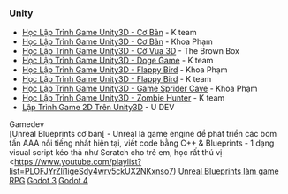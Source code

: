 ### Unity

* [Học Lập Trình Game Unity3D - Cơ Bản](https://www.youtube.com/playlist?list=PL33lvabfss1wO1v5j9J5PHsbkQRlmo7KD) - K team
* [Học Lập Trình Game Unity3D - Cơ Bản](https://www.youtube.com/playlist?list=PLzrVYRai0riS2khouy_siPTcR0ajoS8a6) - Khoa Phạm
* [Học Lập Trình Game Unity3D - Cờ Vua 3D](https://www.youtube.com/playlist?list=PLqLksqdSk4b2VcB_yvIkqRPCymXE-q48e) - The Brown Box
* [Học Lập Trình Game Unity3D - Doge Game](https://www.youtube.com/playlist?list=PL33lvabfss1xyYt5jGWqGlITZQCrNwHd6) - K team
* [Học Lập Trình Game Unity3D - Flappy Bird](https://www.youtube.com/playlist?list=PLzrVYRai0riRwq876NCjZuulv5BjuDCBk) - Khoa Phạm
* [Học Lập Trình Game Unity3D - Flappy Bird](https://www.youtube.com/playlist?list=PL33lvabfss1x9P0eiUcr8f-3g2mG-PNTz) - K team
* [Học Lập Trình Game Unity3D - Game Sprider Cave](https://www.youtube.com/playlist?list=PLzrVYRai0riT-fZ_Wgi_NrELvqzbASetQ) - Khoa Phạm
* [Học Lập Trình Game Unity3D - Zombie Hunter](https://www.youtube.com/playlist?list=PL33lvabfss1zGxMf1P-ReSoOoFN7L_jo0) - K team
* [Lập Trình Game 2D Trên Unity3D](https://www.youtube.com/playlist?list=PLl-dkipSQUGcQQgvh9j8a75Sz4zx9vWo8) - U DEV


Gamedev\
[Unreal Blueprints cơ bản[ - Unreal là game engine để phát triển các bom tấn AAA nổi tiếng nhất hiện tại, viết code bằng C++ & Blueprints - 1 dạng visual script kéo thả như Scratch cho trẻ em, học rất thú vị\
<https://www.youtube.com/playlist?list=PLOFJYrZli1igeSdy4wrv5ckUX2NKxnso7)
[Unreal Blueprints làm game RPG](https://www.youtube.com/playlist?list=PLV21qTqtW_f8xRsA4pJUYm71S0iVThTg7)
[Godot 3](https://www.youtube.com/playlist?list=PLspwm81PoUmt-iloA0QCdAMYKqcRoV1UL)
[Godot 4](https://www.youtube.com/playlist?list=PLfwz6vw-dOArs18_aaoTP0z2ER0UR_lh4)
